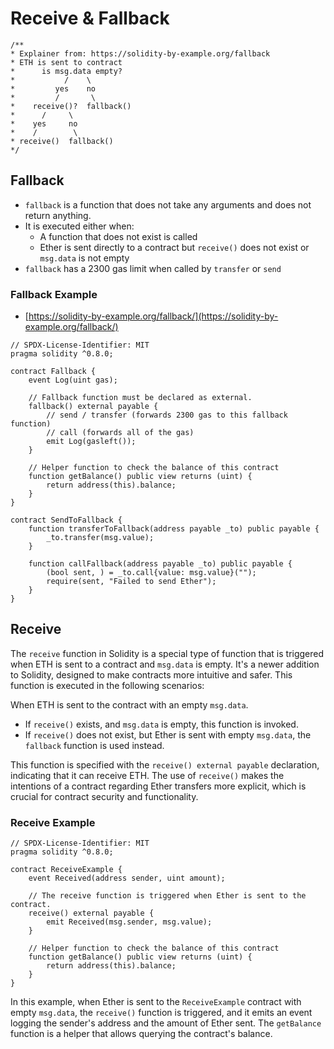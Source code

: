 # Receive & Fallback

```solidity
/**
* Explainer from: https://solidity-by-example.org/fallback
* ETH is sent to contract
*      is msg.data empty?
*           /    \
*         yes    no
*         /       \
*    receive()?  fallback()
*      /     \
*    yes     no
*    /        \
* receive()  fallback()
*/
```

## Fallback

* `fallback` is a function that does not take any arguments and does not return anything.
* It is executed either when:
  * A function that does not exist is called
  * Ether is sent directly to a contract but `receive()` does not exist or `msg.data` is not empty
* `fallback` has a 2300 gas limit when called by `transfer` or `send`

### Fallback Example

* [https://solidity-by-example.org/fallback/](https://solidity-by-example.org/fallback/)

```solidity
// SPDX-License-Identifier: MIT
pragma solidity ^0.8.0;

contract Fallback {
    event Log(uint gas);

    // Fallback function must be declared as external.
    fallback() external payable {
        // send / transfer (forwards 2300 gas to this fallback function)
        // call (forwards all of the gas)
        emit Log(gasleft());
    }

    // Helper function to check the balance of this contract
    function getBalance() public view returns (uint) {
        return address(this).balance;
    }
}

contract SendToFallback {
    function transferToFallback(address payable _to) public payable {
        _to.transfer(msg.value);
    }

    function callFallback(address payable _to) public payable {
        (bool sent, ) = _to.call{value: msg.value}("");
        require(sent, "Failed to send Ether");
    }
}
```

## Receive

The `receive` function in Solidity is a special type of function that is triggered when ETH is sent to a contract and `msg.data` is empty. It's a newer addition to Solidity, designed to make contracts more intuitive and safer. This function is executed in the following scenarios:

When ETH is sent to the contract with an empty `msg.data`.

* If `receive()` exists, and `msg.data` is empty, this function is invoked.
* If `receive()` does not exist, but Ether is sent with empty `msg.data`, the `fallback` function is used instead.

This function is specified with the `receive() external payable` declaration, indicating that it can receive ETH. The use of `receive()` makes the intentions of a contract regarding Ether transfers more explicit, which is crucial for contract security and functionality.

### Receive Example

```solidity
// SPDX-License-Identifier: MIT
pragma solidity ^0.8.0;

contract ReceiveExample {
    event Received(address sender, uint amount);

    // The receive function is triggered when Ether is sent to the contract.
    receive() external payable {
        emit Received(msg.sender, msg.value);
    }

    // Helper function to check the balance of this contract
    function getBalance() public view returns (uint) {
        return address(this).balance;
    }
}

```

In this example, when Ether is sent to the `ReceiveExample` contract with empty `msg.data`, the `receive()` function is triggered, and it emits an event logging the sender's address and the amount of Ether sent. The `getBalance` function is a helper that allows querying the contract's balance.
